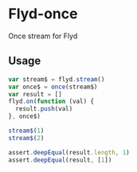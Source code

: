 # Flyd-once
Once stream for Flyd

## Usage
```javascript
var stream$ = flyd.stream()
var once$ = once(stream$)
var result = []
flyd.on(function (val) {
  result.push(val)
}, once$)

stream$(1)
stream$(2)

assert.deepEqual(result.length, 1)
assert.deepEqual(result, [1])
```